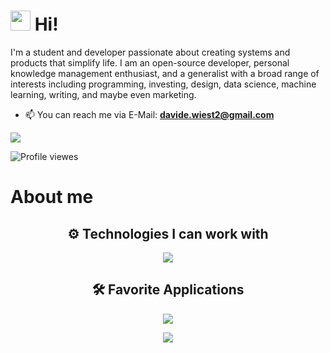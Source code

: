 # <img style="height: 2rem; width: 2rem;" src="https://raw.githubusercontent.com/blackcater/blackcater/main/images/Hi.gif" /> Hi!
I'm a student and developer passionate about creating systems and products that simplify life. I am an open-source developer, personal knowledge management enthusiast, and a generalist with a broad range of interests including programming, investing, design, data science, machine learning, writing, and maybe even marketing. 

- 📫 You can reach me via E-Mail: **[davide.wiest2@gmail.com](mailto:davide.wiest2@gmail.com)**

<a href="https://davidewiest.medium.com">
    <img src="https://img.shields.io/badge/Medium-12100E?style=for-the-badge&logo=medium&logoColor=white" />
</a>

![Profile viewes](https://komarev.com/ghpvc/?username=DavideWiest&color=blue)

# About me

<div>
    <h2 align="center"> ⚙️ Technologies I can work with </h2>
    <p align="center">
    <img src="https://skillicons.dev/icons?i=py,cs,javascript,html,css,github,git,django,mongodb,pytorch,tailwindcss,php,latex,mysql&theme=dark&perline=7" />
    </p>
</div>
<div>
    <h2 align="center"> 🛠️ Favorite Applications </h2>
    <p align="center">
    <img src="https://skillicons.dev/icons?i=obsidian,vscode,visualstudio,gmail,stackoverflow,windows,latex,md&theme=dark&perline=6" />
    </p>
</div>
<!-- 
<div>
    <h2 align="center"> 🌱 I'm learning / will learn</h2>
    <p align="center">
        
    </p>
</div>
-->

<p align="center">
   <!--  <img src="https://github-readme-stats.vercel.app/api?username=DavideWiest&show_icons=true&hide_border=true&theme=gotham" alt="Davide Wiest" /> -->
    <img src="https://github-readme-stats.vercel.app/api/top-langs/?username=DavideWiest&hide=css,scss&theme=gotham&hide_border=true&layout=compact"></p>

<!--
<details>
<summary>
-->
